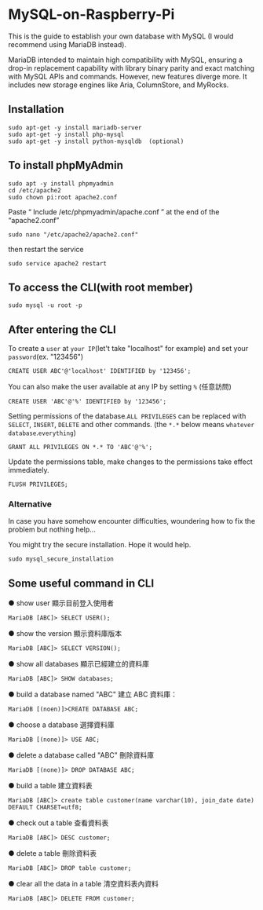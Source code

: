 # MySQL-on-Raspberry-Pi
This is the guide to establish your own database with MySQL (I would recommend using MariaDB instead).

MariaDB intended to maintain high compatibility with MySQL, ensuring a drop-in replacement capability with library binary parity and exact matching with MySQL APIs and commands. However, new features diverge more. It includes new storage engines like Aria, ColumnStore, and MyRocks.

## Installation
```shell
sudo apt-get -y install mariadb-server 
sudo apt-get -y install php-mysql
sudo apt-get -y install python-mysqldb	(optional)
```

## To install phpMyAdmin
```shell
sudo apt -y install phpmyadmin
cd /etc/apache2
sudo chown pi:root apache2.conf
```

Paste “ Include /etc/phpmyadmin/apache.conf ” at the end of the “apache2.conf”
```shell
sudo nano "/etc/apache2/apache2.conf"
```

then restart the service
```shell
sudo service apache2 restart
```

## To access the CLI(with root member)
```shell
sudo mysql -u root -p
```


## After entering the CLI

To create a `user` at `your IP`(let't take "localhost" for example) and set your `password`(ex. "123456")
```shell
CREATE USER ABC'@'localhost' IDENTIFIED by '123456';
```
You can also make the user available at any IP by setting `%` (任意訪問)
```shell
CREATE USER 'ABC'@'%' IDENTIFIED by '123456';
```
Setting permissions of the database.`ALL PRIVILEGES` can be replaced with `SELECT`, `INSERT`, `DELETE` and other commands.
(the `*.*` below means `whatever database`.`everything`)
```shell
GRANT ALL PRIVILEGES ON *.* TO 'ABC'@'%';
```
Update the permissions table, make changes to the permissions take effect immediately.
```shell
FLUSH PRIVILEGES;
```




### Alternative
In case you have somehow encounter difficulties, woundering how to fix the problem but nothing help...

You might try the secure installation. Hope it would help.
```shell
sudo mysql_secure_installation
```


## Some useful command in CLI

● show user 顯示目前登入使用者
```
MariaDB [ABC]> SELECT USER();
```

● show the version 顯示資料庫版本
```
MariaDB [ABC]> SELECT VERSION();
```

● show all databases 顯示已經建立的資料庫
```
MariaDB [ABC]> SHOW databases;
```

● build a database named "ABC" 建立 ABC 資料庫：
```
MariaDB [(noen)]>CREATE DATABASE ABC;
```

● choose a database 選擇資料庫
```
MariaDB [(none)]> USE ABC;
```

● delete a database called "ABC" 刪除資料庫
```
MariaDB [(none)]> DROP DATABASE ABC;
```

● build a table 建立資料表
```
MariaDB [ABC]> create table customer(name varchar(10), join_date date) DEFAULT CHARSET=utf8;
```

● check out a table 查看資料表
```
MariaDB [ABC]> DESC customer;
```
● delete a table 刪除資料表
```
MariaDB [ABC]> DROP table customer;
```
● clear all the data in a table 清空資料表內資料
```
MariaDB [ABC]> DELETE FROM customer;
```
